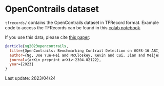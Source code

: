 # OpenContrails dataset

`tfrecords/` contains the OpenContrails dataset in TFRecord format. Example code 
to access the TFRecords can be found in this [colab notebook](https://colab.sandbox.google.com/gist/joeyhng/3bfa249fe18d891d9a752b2f7895c7fe/example-code-for-loading-opencontrails-tfrecords.ipynb).

If you use this data, please cite [this paper](https://arxiv.org/abs/2304.02122):
```bibtex
@article{ng2023opencontrails,
  title={OpenContrails: Benchmarking Contrail Detection on GOES-16 ABI},
  author={Ng, Joe Yue-Hei and McCloskey, Kevin and Cui, Jian and Meijer, Vincent and Brand, Erica and Sarna, Aaron and Goyal, Nita and Van Arsdale, Christopher and Geraedts, Scott},
  journal={arXiv preprint arXiv:2304.02122},
  year={2023}
}
```


Last update: 2023/04/24
